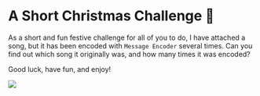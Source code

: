# A Short Christmas Challenge 🎄
As a short and fun festive challenge for all of you to do, I have attached a song, but it has been encoded with `Message Encoder` several times. Can you find out which song it originally was, and how many times it was encoded?

Good luck, have fun, and enjoy!

![](https://view-counter.tobyhagan.com/?user=ShashCode2348/A-Short-Christmas-Challenge)
